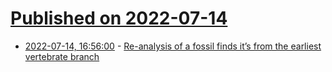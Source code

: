 # [Published on 2022-07-14](index.md)

* [2022-07-14, 16:56:00](https://soylentnews.org/article.pl?sid=22/07/13/2337225&from=rss) - [Re-analysis of a fossil finds it’s from the earliest vertebrate branch](https://soylentnews.org/article.pl?sid=22/07/13/2337225&from=rss)
